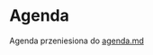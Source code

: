 # Agenda
Agenda przeniesiona do [agenda.md](https://github.com/Plemiona-IT/plemiona-it.github.io/blob/main/agenda.md)
